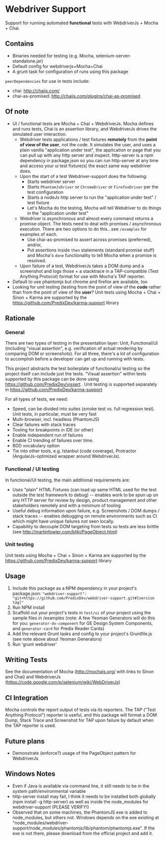 Webdriver Support
=================

Support for running automated __functional__ tests with WebdriverJs + Mocha + Chai.

## Contains

* Binaries needed for testing (e.g. Mocha, selenium-server-standalone.jar)
* Default config for webdriverjs+Mocha+Chai
* A grunt task for configuration of runs using this package

`peerDependencies` for use in tests include:
* chai: http://chaijs.com/
* chai-as-promised: http://chaijs.com/plugins/chai-as-promised

## Of note

* UI / functional tests are Mocha + Chai + WebdriverJs.  Mocha defines and runs tests, Chai is an assertion library, and WebdriverJs drives the simulated user interaction.
    * Webdriver tests applications / test fixtures __remotely__ from the __point of view of the user__, not the code.  It simulates the user, and uses a plain vanilla "application under test", the application or page that you can pull up with any http server and inspect.  http-server is a npm dependency in package.json so you can run http-server at any time and access your ui test fixture(s) the exact same way webdriver does.
    * Upon the start of a test Webdriver-support does the following:
        * Starts webdriver server
        * Starts `PhantomJsDriver` or `ChromeDriver` or `FirefoxDriver` per the test configuration
        * Starts a nodeJs http server to run the "application under test" / test fixture
        * Let's Mocha do the testing, Mocha will tell Webdriver to do things in the "application under test"
    * Webdriver is asynchronous and almost every command returns a promise object. The tests need to deal with promises / asynchronous execution.  There are two options to do this...see `/examples` for examples of each.
        * Use chai-as-promised to assert across promises (preferred), and/or,
        * Put assertions inside `then` statements (standard promise stuff) and Mocha's `done` functionality to tell Mocha when a promise is resolved.
    * Upon failure of a test, WebdriverJs takes a DOM dump and a screenshot and logs those + a stacktrace in a TAP-compatible (Test Anything Protocol) format for use with Mocha's TAP reporter.
* Default to use phantomjs but chrome and firefox are available, too
* Looking for unit testing (testing from the point of view of the __code__ rather than from the point of view of the __user__? Unit tests using Mocha + Chai + Sinon + Karma are supported by the https://github.com/PredixDev/karma-support library

## Rationale

### General

There are two types of testing in the presentation layer: Unit, Functional/UI (including "visual assertion", e.g. verification of actual rendering by comparing DOM or screenshots).  For all three, there's a lot of configuration to accomplish before a developer can get up and running with tests.

This project abstracts the test boilerplate of functional/ui testing so the project itself can include just the tests.  "Visual assertion" within tests supported by this package can be done using https://github.com/PredixDev/vissert . Unit testing is supported separately in https://github.com/PredixDev/karma-support

For all types of tests, we need:

* Speed, can be divided into suites (smoke test vs. full regression test).  Unit tests, in particular, must be very fast
* Multi-browser, incl. headless (PhantomJS)
* Clear failures with stack traces
* Tooling for breakpoints in IDE (or other)
* Enable independent run of failures
* Enable CI trending of failures over time.
* BDD vocabulary option
* Tie into other tools, e.g. Istanbul (code coverage), Protractor (AngularJs-optimized wrapper around WebdriverJs).

### Functional / UI testing

In functional/UI testing, the main additional requirements are:

 * Uses "plain" HTML Fixtures (can load up same HTML used for the test outside the test framework to debug) -- enables work to be spun up on any HTTP server for review by design, product management and other stakeholders remotely and with a minimum of tooling
 * Useful debug information upon failure, e.g. Screenshots / DOM dumps / stack traces -- enables debugging on remote environments such as CI which might have unique failures not seen locally.
 * Capability to decouple DOM targeting from tests so tests are less brittle (see http://martinfowler.com/bliki/PageObject.html)

### Unit testing

Unit tests using Mocha + Chai + Sinon + Karma are supported by the https://github.com/PredixDev/karma-support library

## Usage

1. Include this package as a NPM dependency in your project's package.json: `"webdriver-support": "git+https://github.com/PredixDev/webdriver-support.git#[version tag]"`
2. Run NPM install
3. Scaffold out your project's tests in `test/ui` of your project using the sample files in /examples (note: A few Yeoman Generators will do this for you: `generator-dx-component` for GE Design System Components, and `generator-card` for Predix Reader Cards)
4. Add the relevant Grunt tasks and config to your project's Gruntfile.js (see note above about Yeoman Generators)
5. Run 'grunt webdriver'

## Writing Tests

See the documentation of Mocha (http://mochajs.org/ with links to Sinon and Chai) and WebdriverJs (https://code.google.com/p/selenium/wiki/WebDriverJs)

## CI Integration

Mocha controls the report output of tests via its reporters.  The TAP ("Test Anything Protocol") reporter is useful, and this package will format a DOM Dump, Stack Trace and Screenshot for TAP upon failure by default when the TAP reporter is used.

## Future plans

* Demonstrate (enforce?) usage of the PageObject pattern for WebdriverJs

## Windows Notes

* Even if Java is available via command line, it still needs to be in the system path/environmental variable
* http-server install may fail, I think it needs to be installed both globally (npm install -g http-server) as well as inside the node_modules for webdriver-support (PLEASE VERIFY!)
* Observed that on some machines, the PhantomJS exe is added to node_modules, but others not. Windows depends on the exe existing at "node_modules/webdriver-support/node_modules/phantomjs/lib/phantom/phantomjs.exe". If the exe is not there, please download from the official project and add it.
